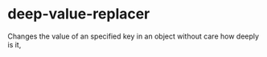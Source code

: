 # deep-value-replacer
Changes the value of an specified key in an object without care how deeply is it,
